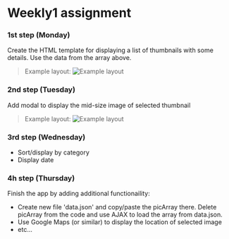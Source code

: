 # Weekly1 assignment
### 1st step (Monday)
Create the HTML template for displaying a list of thumbnails with some details. Use the data from the array above.

>Example layout:
![Example layout](img/ui1.png)

### 2nd step (Tuesday)
Add modal to display the mid-size image of selected thumbnail
>Example layout:
![Example layout](img/ui2.png)

### 3rd step (Wednesday)
 * Sort/display by category
 * Display date

### 4h step (Thursday)
Finish the app by adding additional functionaility:
 * Create new file 'data.json' and copy/paste the picArray there. Delete picArray from the code and use AJAX to load the array from data.json.
 * Use Google Maps (or similar) to display the location of selected image
 * etc...
